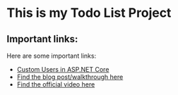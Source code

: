 # This is my Todo List Project

## Important links:

Here are some important links:

- [Custom Users in ASP.NET Core](https://training.majorguidancesolutions.com/courses/blog-posts-and-talks/contents/639f8cfe92f96)
- [Find the blog post/walkthrough here](https://training.majorguidancesolutions.com/blog/making-a-list-and-checking-it-twice) 
- [Find the official video here](https://www.youtube.com/@FestiveTechCalendar/videos)


